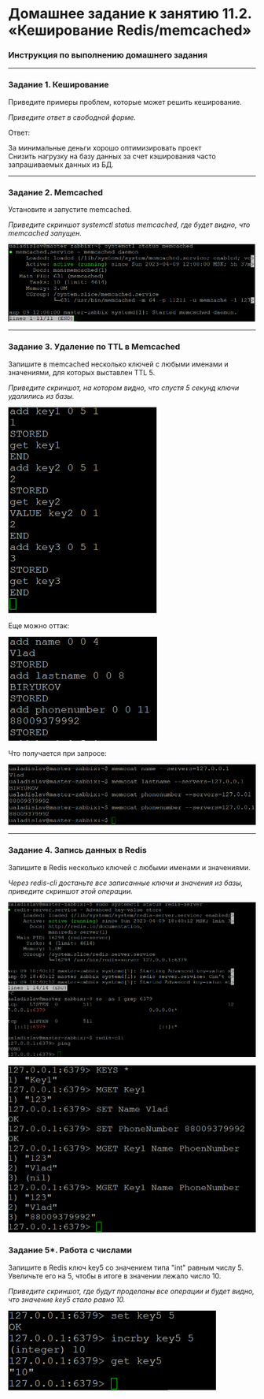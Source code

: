 # Домашнее задание к занятию 11.2. «Кеширование Redis/memcached»

### Инструкция по выполнению домашнего задания

---

### Задание 1. Кеширование 

Приведите примеры проблем, которые может решить кеширование. 

*Приведите ответ в свободной форме.*

Ответ:

За минимальные деньги хорошо оптимизировать проект  
Снизить нагрузку на базу данных за счет кэширования часто запрашиваемых данных из БД.

---

### Задание 2. Memcached

Установите и запустите memcached.

*Приведите скриншот systemctl status memcached, где будет видно, что memcached запущен.*

![](./img/11-02/11-02-02.png)

---

### Задание 3. Удаление по TTL в Memcached

Запишите в memcached несколько ключей с любыми именами и значениями, для которых выставлен TTL 5. 

*Приведите скриншот, на котором видно, что спустя 5 секунд ключи удалились из базы.*

![](./img/11-02/11-02-03.2.png)

Еще можно оттак:

![](./img/11-02/11-02-03.1.png)

Что получается при запросе:

![](./img/11-02/11-02-03.3.png)

---

### Задание 4. Запись данных в Redis

Запишите в Redis несколько ключей с любыми именами и значениями. 

*Через redis-cli достаньте все записанные ключи и значения из базы, приведите скриншот этой операции.*

![](./img/11-02/11-02-04.1.png)

![](./img/11-02/11-02-04.2.png)

### Задание 5*. Работа с числами 

Запишите в Redis ключ key5 со значением типа "int" равным числу 5. Увеличьте его на 5, чтобы в итоге в значении лежало число 10.  

*Приведите скриншот, где будут проделаны все операции и будет видно, что значение key5 стало равно 10.*

![](./img/11-02/11-02-05.1.png)